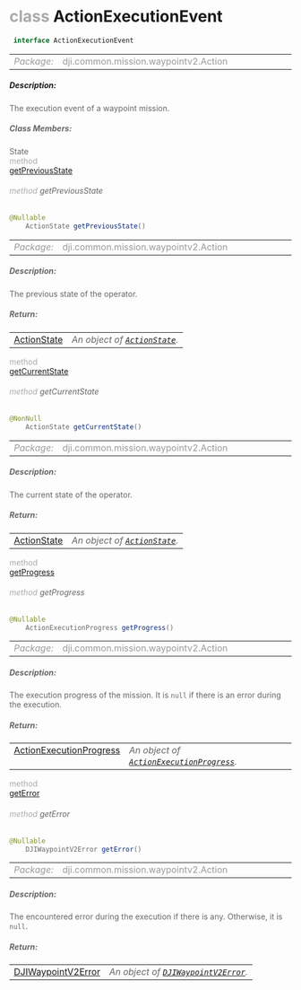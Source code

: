 <div class="article"><h1 ><font color="#AAA">class </font>ActionExecutionEvent</h1></div>

~~~java
 interface ActionExecutionEvent 
~~~

<html><table class="table-supportedby"><tr valign="top"><td width=15%><font color="#999"><i>Package:</i></td><td width=85%><font color="#999">dji.common.mission.waypointv2.Action</td></tr></table></html>



##### Description:



<font color="#666">The execution event of a waypoint mission.



##### Class Members:

<div class="api-row" id="djiwaypointv2actionexecutionevent_getpreviousstate"><div class="api-col left">State</div><div class="api-col middle" style="color:#AAA">method</div><div class="api-col right"><a class="trigger" href="#djiwaypointv2actionexecutionevent_getpreviousstate_inline">getPreviousState</a></div></div><div class="inline-doc" id="djiwaypointv2actionexecutionevent_getpreviousstate_inline"

><div class="article"><h6 ><font color="#AAA">method </font>getPreviousState</h6></div>

~~~java
@Nullable
    ActionState getPreviousState()
~~~

<html><table class="table-supportedby"><tr valign="top"><td width=15%><font color="#999"><i>Package:</i></td><td width=85%><font color="#999">dji.common.mission.waypointv2.Action</td></tr></table></html>



##### Description:



<font color="#666">The previous state of the operator.



##### Return:

<html><table class="table-inline-parameters"><tr valign="top"><td><font color="#70BF41"><a href="/Components/Missions/DJIWaypointV2MissionOperator.html#djiwaypointv2missionoperator_djiwaypointv2missionactionstate">ActionState</a></td><td><font color="#666"><i>An object of <code><a href="/Components/Missions/DJIWaypointV2MissionOperator.html#djiwaypointv2missionoperator_djiwaypointv2missionactionstate">ActionState</a></code>.</i></td></tr></table></html></div>

<div class="api-row" id="djiwaypointv2actionexecutionevent_getcurrentstate"><div class="api-col left"></div><div class="api-col middle" style="color:#AAA">method</div><div class="api-col right"><a class="trigger" href="#djiwaypointv2actionexecutionevent_getcurrentstate_inline">getCurrentState</a></div></div><div class="inline-doc" id="djiwaypointv2actionexecutionevent_getcurrentstate_inline"

><div class="article"><h6 ><font color="#AAA">method </font>getCurrentState</h6></div>

~~~java
@NonNull
    ActionState getCurrentState()
~~~

<html><table class="table-supportedby"><tr valign="top"><td width=15%><font color="#999"><i>Package:</i></td><td width=85%><font color="#999">dji.common.mission.waypointv2.Action</td></tr></table></html>



##### Description:



<font color="#666">The current state of the operator.



##### Return:

<html><table class="table-inline-parameters"><tr valign="top"><td><font color="#70BF41"><a href="/Components/Missions/DJIWaypointV2MissionOperator.html#djiwaypointv2missionoperator_djiwaypointv2missionactionstate">ActionState</a></td><td><font color="#666"><i>An object of <code><a href="/Components/Missions/DJIWaypointV2MissionOperator.html#djiwaypointv2missionoperator_djiwaypointv2missionactionstate">ActionState</a></code>.</i></td></tr></table></html></div>

<div class="api-row" id="djiwaypointv2actionexecutionevent_getprogress"><div class="api-col left"></div><div class="api-col middle" style="color:#AAA">method</div><div class="api-col right"><a class="trigger" href="#djiwaypointv2actionexecutionevent_getprogress_inline">getProgress</a></div></div><div class="inline-doc" id="djiwaypointv2actionexecutionevent_getprogress_inline"

><div class="article"><h6 ><font color="#AAA">method </font>getProgress</h6></div>

~~~java
@Nullable
    ActionExecutionProgress getProgress()
~~~

<html><table class="table-supportedby"><tr valign="top"><td width=15%><font color="#999"><i>Package:</i></td><td width=85%><font color="#999">dji.common.mission.waypointv2.Action</td></tr></table></html>



##### Description:



<font color="#666">The execution progress of the mission. It is <code>null</code> if there is an error during the execution.



##### Return:

<html><table class="table-inline-parameters"><tr valign="top"><td><font color="#70BF41"><a href="/Components/Missions/DJIWaypointV2ActionExecutionProgressInterface.html#djiwaypointv2actionexecutionprogressinterface">ActionExecutionProgress</a></td><td><font color="#666"><i>An object of <code><a href="/Components/Missions/DJIWaypointV2ActionExecutionProgressInterface.html#djiwaypointv2actionexecutionprogressinterface">ActionExecutionProgress</a></code>.</i></td></tr></table></html></div>

<div class="api-row" id="djiwaypointv2actionexecutionevent_geterror"><div class="api-col left"></div><div class="api-col middle" style="color:#AAA">method</div><div class="api-col right"><a class="trigger" href="#djiwaypointv2actionexecutionevent_geterror_inline">getError</a></div></div><div class="inline-doc" id="djiwaypointv2actionexecutionevent_geterror_inline"

><div class="article"><h6 ><font color="#AAA">method </font>getError</h6></div>

~~~java
@Nullable
    DJIWaypointV2Error getError()
~~~

<html><table class="table-supportedby"><tr valign="top"><td width=15%><font color="#999"><i>Package:</i></td><td width=85%><font color="#999">dji.common.mission.waypointv2.Action</td></tr></table></html>



##### Description:



<font color="#666">The encountered error during the execution if there is any. Otherwise, it is <code>null</code>.



##### Return:

<html><table class="table-inline-parameters"><tr valign="top"><td><font color="#70BF41"><a href="/Components/SDKError/DJIError_DJIWaypointV2Error.html#djierror_djiwaypointv2error">DJIWaypointV2Error</a></td><td><font color="#666"><i>An object of <code><a href="/Components/SDKError/DJIError_DJIWaypointV2Error.html#djierror_djiwaypointv2error">DJIWaypointV2Error</a></code>.</i></td></tr></table></html></div>


